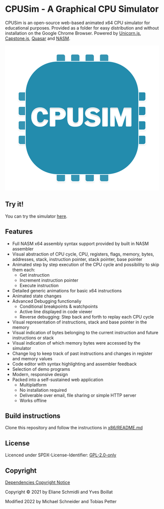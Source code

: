 # CPUSim - A Graphical CPU Simulator
CPUSim is an open-source web-based animated x64 CPU simulator for educational purposes.
Provided as a folder for easy distribution and without installation on the Google Chrome Browser.
Powered by [Unicorn.js](https://alexaltea.github.io/unicorn.js/), [Capstone.js](https://alexaltea.github.io/capstone.js/), [Quasar](https://quasar.dev) and [NASM](https://nasm.us).

![Logo](./Logo.png)

## Try it!
You can try the simulator [here](https://m0ne.github.io/CPUSim/#/editor).

## Features

- Full NASM x64 assembly syntax support provided by built in NASM assembler
- Visual abstraction of CPU cycle, CPU, registers, flags, memory, bytes, addresses, stack, instruction pointer, stack pointer, base pointer
- Animated step by step execution of the CPU cycle and possibility to skip them each:
    - Get instruction
    - Increment instruction pointer
    - Execute instruction
- Detailed generic animations for basic x64 instructions
- Animated state changes
- Advanced Debugging functionaliy
    - Conditional breakpoints & watchpoints
    - Active line displayed in code viewer
    - Reverse debugging: Step back and forth to replay each CPU cycle
- Visual representation of instructions, stack and base pointer in the memory
- Visual indication of bytes belonging to the current instruction and future instructions or stack
- Visual indication of which memory bytes were accessed by the simulator
- Change log to keep track of past instructions and changes in register and memory values
- Code editor with syntax highlighting and assembler feedback
- Selection of demo programs
- Modern, responsive design
- Packed into a self-sustained web application
    - Multiplatform
    - No installation required
    - Deliverable over email, file sharing or simple HTTP server
    - Works offline

## Build instructions

Clone this repository and follow the instructions in [x86/README.md](x86/README.md)

## License

Licenced under SPDX-License-Identifier: [GPL-2.0-only](COPYING)

## Copyright

[Dependencies Copyright Notice](LICENSE)

Copyright © 2021 by Eliane Schmidli and Yves Boillat

Modified 2022 by Michael Schneider and Tobias Petter

